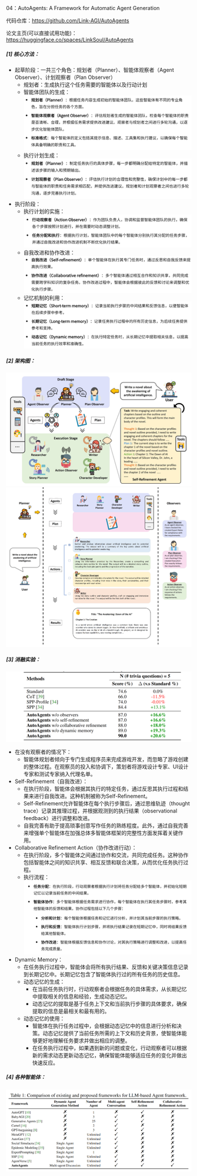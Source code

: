 04：AutoAgents: A Framework for Automatic Agent Generation


代码仓库：https://github.com/Link-AGI/AutoAgents

论文主页(可以直接试用功能)：https://huggingface.co/spaces/LinkSoul/AutoAgents

##### [1] 核心方法：
- 起草阶段：一共三个角色：规划者（Planner）、智能体观察者（Agent Observer）、计划观察者（Plan Observer）
    - 规划者：生成执行这个任务需要的智能体以及行动计划
    - 智能体团队的生成：
    ![alt text](image-8.png)
    - 执行计划生成：
    ![alt text](image-10.png)
- 执行阶段：
    - 执行计划的实施：
    ![alt text](image-11.png)
    - 自我改进和协作改进：
    ![alt text](image-12.png)
    - 记忆机制的利用：
    ![alt text](image-13.png)

##### [2] 架构图：
![alt text](image-14.png)
![alt text](image-15.png)

##### [3] 消融实验：
![alt text](image-7.png)
- 在没有观察者的情况下：
    - 智能体规划者倾向于专门生成程序员来完成游戏开发，而忽略了游戏创建的整体过程。在观察员的投入和协调下，策划者将游戏设计专家、UI设计专家和测试专家纳入代理名单。
- Self-Refinement（自我改进）：
    - 在执行阶段，智能体会根据其执行的特定任务，通过反思其执行过程和结果来进行自我改进。这种机制被称为Self-Refinement。
    - Self-Refinement允许智能体在每个执行步骤后，通过思维轨迹（thought trace）记录其推理过程，并根据观测到的执行结果（observational feedback）进行调整和改进。
    - 自我完善有助于提高琐事创意写作任务的熟练程度。此外，通过自我完善来增强单个智能体在加强总体多智能体框架的完整性方面发挥着关键作用。
- Collaborative Refinement Action（协作改进行动）：
    - 在执行阶段，多个智能体之间通过协作和交流，共同完成任务。这种协作包括智能体之间的知识共享、相互反馈和联合决策，从而优化任务执行过程。
    - 执行流程：
    ![alt text](image-9.png)
- Dynamic Memory：
    - 在任务执行过程中，智能体会将所有执行结果、反馈和关键决策信息记录到长期记忆中。长期记忆包含了智能体执行过的所有任务的历史信息。
    - 动态记忆的生成：
        - 在当前任务执行时，行动观察者会根据任务的具体需求，从长期记忆中提取相关的信息和经验，生成动态记忆。
        - 动态记忆的提取是基于任务上下文和当前执行步骤的具体要求，确保提取的信息是最相关和最有用的。
    - 动态记忆的使用：
        - 智能体在执行任务过程中，会根据动态记忆中的信息进行分析和决策。动态记忆提供了当前任务所需的上下文和历史背景，使智能体能够更好地理解任务要求并做出相应的调整。
        - 在任务执行过程中，如果遇到新的问题或变化，行动观察者可以根据新的需求动态更新动态记忆，确保智能体能够适应任务的变化并做出快速反应。

##### [4] 各种智能体：
![alt text](image-6.png)